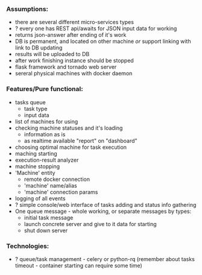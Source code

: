 ### Assumptions:
* there are several different micro-services types
* ? every one has REST api/awaits for JSON input data for working
* returns json-answer after ending of it's work
* DB is permanent, and located on other machine _or_ support linking with link to DB updating
* results will be uploaded to DB
* after work finishing instance should be stopped
* flask framework and tornado web server
* sereral physical machines with docker daemon


### Features/Pure functional:
* tasks queue
    * task type
    * input data
* list of machines for using
* checking machine statuses and it's loading
    * information as is
    * as realtime available "report" on "dashboard"
* choosing optimal machine for task execution
* maching starting 
* execution-result analyzer
* machine stopping
* 'Machine' entity
    * remote docker connection
    * 'machine' name/alias
    * 'machine' connection params
* logging of all events
* ? simple console/web interface of tasks adding and status info gathering
* One queue message - whole working, or separate messages by types:
    * initial task message
    * launch concrete server and give to it data for starting
    * shut down server

### Technologies:
* ? queue/task management - celery or python-rq (remember about tasks timeout - container starting can require some time)

